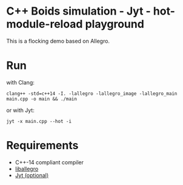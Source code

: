 # C++ Boids simulation - Jyt - hot-module-reload playground

This is a flocking demo based on Allegro. 

# Run

with Clang:
```
clang++ -std=c++14 -I. -lallegro -lallegro_image -lallegro_main main.cpp -o main && ./main
```
or with Jyt:
```
jyt -x main.cpp --hot -i
```

# Requirements

- C++-14 compliant compiler
- [liballegro](http://allegro.cc)
- [Jyt (optional)](http://jyt.io)
